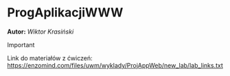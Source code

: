 # ProgAplikacjiWWW

**Autor:**
*Wiktor Krasiński*


> [!IMPORTANT]
> Link do materiałów z ćwiczeń:
> https://enzomind.com/files/uwm/wyklady/ProjAppWeb/new_lab/lab_links.txt
